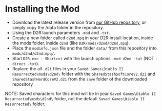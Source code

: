 # Installing the Mod

- Download the latest release version from [our GitHub repository](https://github.com/ogjex/d2neverdies), or simply copy the /data folder in the repository.
- Using the D2R launch parameters `-mod` and `-txt`.  
- Create a new folder called `d2nd.mpq` in your D2R install location, inside the mods folder, inside `d2nd` (like `D2R/mods/d2nd/d2nd.mpq`).
- Place the `modinfo.json` file and the folder `data/` from this repository into `mods/d2nd/d2nd.mpq/`.  
- Start `D2R.exe - Shortcut` with the launch options `-mod d2nd -txt` (NOT `-direct -txt`).  
- Replace the all `.d2i` files in your `Saved Games\Diablo II Resurrected\mods\d2nd\` folder with the `SharedStashSoftCoreV2.d2i` and `SharedStashHardCoreV2.d2i` from the `save` folder of the downloaded repository

NOTE: Saved characters for this mod will be in your `Saved Games\Diablo II Resurrected\mods\d2nd\` folder, not the default `Saved Games\Diablo II Resurrected\` folder.
